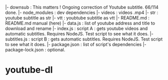 
|- downsub 		: This matters ! Ongoing correction of Youtube subtitle. 66/114 done.
|- node_modules		: dev dependencies
|- videos		: videos .mp4
|- str			: youtube subtitle as str
|- vtt			: youbtube subtitle as vtt
|- README.md		: README.md manual (here)
|- data.js		: list of youtube address and title to download and rename
|- index.js		: script A : gets youtube videos and automatic subtitles. Requires NodeJS. Test script to see what it does.
|- subtitles.js		: script B : gets automatic subtitles. Requires NodeJS. Test script to see what it does.
|- package.json		: list of script's dependencies
|- package-lock.json	: optional.

# youtube-dl
